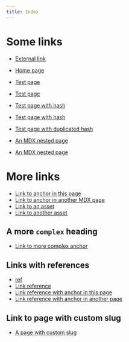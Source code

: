```yaml
---
title: Index
---
```


# Some links

- [External link](https://starlight.astro.build/)

- [Home page](/)

- [Test page](/test)
- [Test page](/test/)

- [Test page with hash](/test#title)
- [Test page with hash](/test/#title)

- [Test page with duplicated hash](/test#title-1)

- [An MDX nested page](/guides/example)
- [An MDX nested page](/guides/example/)

# More links

- [Link to anchor in this page](#some-links)
- [Link to anchor in another MDX page](/guides/example/#some-links)
- [Link to an asset](/favicon.svg)
- [Link to another asset](/guidelines/dummy.pdf)

## A more `complex` heading

- [Link to more complex anchor](#a-more-complex-heading)

## Links with references

- [ref]
- [Link reference][ref]
- [Link reference with anchor in this page][ref-with-anchor-internal]
- [Link reference with anchor in another page][ref-with-anchor-external]

[ref]: /test
[ref-with-anchor-internal]: #some-links
[ref-with-anchor-external]: /test#title

## Link to page with custom slug

- [A page with custom slug](/release/@pkg/v0.1.0)
